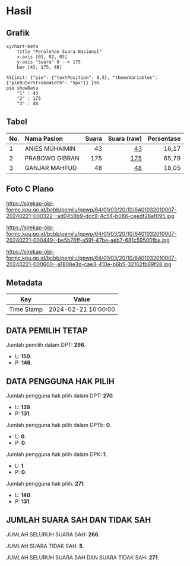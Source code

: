 # Hasil

## Grafik

```mermaid
xychart-beta
    title "Perolehan Suara Nasional"
    x-axis [01, 02, 03]
    y-axis "Suara" 0 --> 175
    bar [43, 175, 48]
```

```mermaid
%%{init: {"pie": {"textPosition": 0.5}, "themeVariables": {"pieOuterStrokeWidth": "5px"}} }%%
pie showData
    "1" : 43
    "2" : 175
    "3" : 48
```

## Tabel

| No. | Nama Paslon    | Suara | Suara (raw) | Persentase |
|:--- |:-------------- | -----:| -----------:| ----------:|
| 1   | ANIES MUHAIMIN | 43    | [43][p-1]   | 16,17      |
| 2   | PRABOWO GIBRAN | 175   | [175][p-2]  | 65,79      |
| 3   | GANJAR MAHFUD  | 48    | [48][p-3]   | 18,05      |


[p-1]: https://github.com/gigit-pemilu/pemilu-2024/blob/main/pilpres/hitung-suara/sub/64-kalimantan-timur/sub/01-paser/sub/03-paser-belengkong/sub/2010-keresik-bura/sub/007-tps/sub/paslon-1.txt
[p-2]: https://github.com/gigit-pemilu/pemilu-2024/blob/main/pilpres/hitung-suara/sub/64-kalimantan-timur/sub/01-paser/sub/03-paser-belengkong/sub/2010-keresik-bura/sub/007-tps/sub/paslon-2.txt
[p-3]: https://github.com/gigit-pemilu/pemilu-2024/blob/main/pilpres/hitung-suara/sub/64-kalimantan-timur/sub/01-paser/sub/03-paser-belengkong/sub/2010-keresik-bura/sub/007-tps/sub/paslon-3.txt

## Foto C Plano

https://sirekap-obj-formc.kpu.go.id/bcbb/pemilu/ppwp/64/01/03/20/10/6401032010007-20240221-000322--ad0458b9-dcc9-4c54-b086-ceedf28af095.jpg

https://sirekap-obj-formc.kpu.go.id/bcbb/pemilu/ppwp/64/01/03/20/10/6401032010007-20240221-000449--be5b76ff-a59f-47be-aeb7-681c59500fbe.jpg

https://sirekap-obj-formc.kpu.go.id/bcbb/pemilu/ppwp/64/01/03/20/10/6401032010007-20240221-000600--a1808e3d-cae3-410e-b6b5-32162fb69f28.jpg


## Metadata

| Key        | Value               |
| ---------- | ------------------- |
| Time Stamp | 2024-02-21 10:00:00 |


## DATA PEMILIH TETAP

Jumlah pemilih dalam DPT: **296**.
 * L: **150**.
 * P: **146**.

## DATA PENGGUNA HAK PILIH

Jumlah pengguna hak pilih dalam DPT: **270**.
 * L: **139**.
 * P: **131**.

Jumlah pengguna hak pilih dalam DPTb: **0**.
 * L: **0**.
 * P: **0**.

Jumlah pengguna hak pilih dalam DPK: **1**.
 * L: **1**.
 * P: **0**.

Jumlah pengguna hak pilih: **271**.
 * L: **140**.
 * P: **131**.

## JUMLAH SUARA SAH DAN TIDAK SAH

JUMLAH SELURUH SUARA SAH: **266**.

JUMLAH SUARA TIDAK SAH: **5**.

JUMLAH SELURUH SUARA SAH DAN SUARA TIDAK SAH: **271**.


